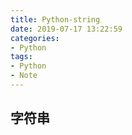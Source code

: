 ```yaml
---
title: Python-string
date: 2019-07-17 13:22:59
categories:
- Python
tags:
- Python
- Note
---
```

## 字符串